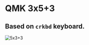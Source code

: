 # QMK 3x5+3

## Based on `crkbd` keyboard.
![5x3+3](https://user-images.githubusercontent.com/14233263/213881890-608112c0-e453-469e-9b9f-caa997419dd4.png)
